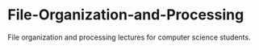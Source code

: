 # File-Organization-and-Processing
File organization and processing lectures for computer science students.
